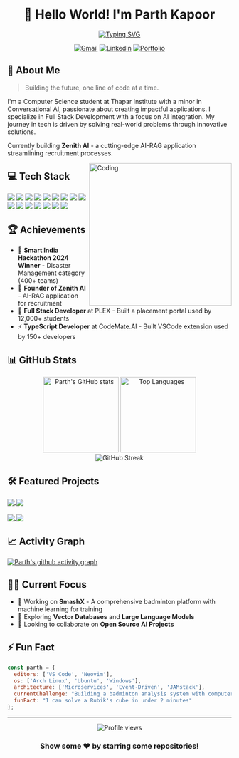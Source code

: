 # <div align="center">👋 Hello World! I'm Parth Kapoor</div>

<div align="center">
  
[![Typing SVG](https://readme-typing-svg.herokuapp.com?font=Fira+Code&weight=600&size=24&pause=1000&color=4C8EDA&center=true&vCenter=true&random=false&width=435&lines=Full+Stack+Developer;AI+Enthusiast;TypeScript+Wizard;Open+Source+Contributor)](https://git.io/typing-svg)

</div>

<div align="center">
  
  [![Gmail](https://img.shields.io/badge/Gmail-D14836?style=for-the-badge&logo=gmail&logoColor=white)](mailto:parthkapoor.coder@gmail.com)
  [![LinkedIn](https://img.shields.io/badge/LinkedIn-0077B5?style=for-the-badge&logo=linkedin&logoColor=white)](https://www.linkedin.com/in/ParthKapoor-dev)
  [![Portfolio](https://img.shields.io/badge/Portfolio-000000?style=for-the-badge&logo=About.me&logoColor=white)](https://zenith.parthkapoor.me)
  
</div>

## 🚀 About Me

> Building the future, one line of code at a time.

I'm a Computer Science student at Thapar Institute with a minor in Conversational AI, passionate about creating impactful applications. I specialize in Full Stack Development with a focus on AI integration. My journey in tech is driven by solving real-world problems through innovative solutions.

Currently building **Zenith AI** - a cutting-edge AI-RAG application streamlining recruitment processes.

<img align="right" alt="Coding" width="320" src="https://media.giphy.com/media/v1.Y2lkPTc5MGI3NjExcHZtajZudzduaGxyNHBtYmYyZW53eHljYTEzZXBiamNuMTB2NWdzYiZlcD12MV9pbnRlcm5hbF9naWZfYnlfaWQmY3Q9Zw/qgQUggAC3Pfv687qPC/giphy.gif">

## 💻 Tech Stack 

<div>
  <img src="https://img.shields.io/badge/TypeScript-007ACC?style=for-the-badge&logo=typescript&logoColor=white" />
  <img src="https://img.shields.io/badge/JavaScript-F7DF1E?style=for-the-badge&logo=JavaScript&logoColor=black" />
  <img src="https://img.shields.io/badge/Python-3776AB?style=for-the-badge&logo=python&logoColor=white" />
  <img src="https://img.shields.io/badge/Rust-000000?style=for-the-badge&logo=rust&logoColor=white" />
  <img src="https://img.shields.io/badge/React-20232A?style=for-the-badge&logo=react&logoColor=61DAFB" />
  <img src="https://img.shields.io/badge/Next.js-000000?style=for-the-badge&logo=next.js&logoColor=white" />
  <img src="https://img.shields.io/badge/Express.js-404D59?style=for-the-badge&logo=express&logoColor=white" />
  <img src="https://img.shields.io/badge/Flutter-02569B?style=for-the-badge&logo=flutter&logoColor=white" />
  <img src="https://img.shields.io/badge/FastAPI-009688?style=for-the-badge&logo=FastAPI&logoColor=white" />
  <img src="https://img.shields.io/badge/Langchain-FF6F00?style=for-the-badge&logo=Langchain&logoColor=white" />
  <img src="https://img.shields.io/badge/MongoDB-4EA94B?style=for-the-badge&logo=mongodb&logoColor=white" />
  <img src="https://img.shields.io/badge/PostgreSQL-316192?style=for-the-badge&logo=postgresql&logoColor=white" />
  <img src="https://img.shields.io/badge/Amazon_AWS-232F3E?style=for-the-badge&logo=amazon-aws&logoColor=white" />
  <img src="https://img.shields.io/badge/Docker-2496ED?style=for-the-badge&logo=docker&logoColor=white" />
  <img src="https://img.shields.io/badge/Firebase-FFCA28?style=for-the-badge&logo=firebase&logoColor=black" />
  <img src="https://img.shields.io/badge/Redis-DC382D?style=for-the-badge&logo=redis&logoColor=white" />
</div>

## 🏆 Achievements

- 🥇 **Smart India Hackathon 2024 Winner** - Disaster Management category (400+ teams)
- 🚀 **Founder of Zenith AI** - AI-RAG application for recruitment
- 💼 **Full Stack Developer** at PLEX - Built a placement portal used by 12,000+ students
- ⚡ **TypeScript Developer** at CodeMate.AI - Built VSCode extension used by 150+ developers

## 📊 GitHub Stats

<div align="center">
  <img src="https://github-readme-stats.vercel.app/api?username=parthkapoor-dev&show_icons=true&theme=tokyonight" alt="Parth's GitHub stats" height="170" />
  <img src="https://github-readme-stats.vercel.app/api/top-langs/?username=parthkapoor-dev&layout=compact&theme=tokyonight" alt="Top Languages" height="170" />
</div>

<div align="center">
  <img src="https://github-readme-streak-stats.herokuapp.com/?user=parthkapoor-dev&theme=tokyonight" alt="GitHub Streak" />
</div>

## 🛠️ Featured Projects

<div>
  <a href="https://github.com/parthkapoor-dev/zenith-ai">
    <img align="center" src="https://github-readme-stats.vercel.app/api/pin/?username=parthkapoor-dev&repo=zenith-ai&theme=tokyonight" />
  </a>
  <a href="https://github.com/parthkapoor-dev/firefly-sih">
    <img align="center" src="https://github-readme-stats.vercel.app/api/pin/?username=parthkapoor-dev&repo=firefly-sih&theme=tokyonight" />
  </a>
</div>
<br>
<div>
  <a href="https://github.com/parthkapoor-dev/smashx">
    <img align="center" src="https://github-readme-stats.vercel.app/api/pin/?username=parthkapoor-dev&repo=smashx&theme=tokyonight" />
  </a>
  <a href="https://github.com/parthkapoor-dev/codemate-extension">
    <img align="center" src="https://github-readme-stats.vercel.app/api/pin/?username=parthkapoor-dev&repo=codemate-extension&theme=tokyonight" />
  </a>
</div>

## 📈 Activity Graph

[![Parth's github activity graph](https://github-readme-activity-graph.vercel.app/graph?username=parthkapoor-dev&theme=tokyo-night)](https://github.com/ashutosh00710/github-readme-activity-graph)

## 🏃‍♂️ Current Focus

- 🔭 Working on **SmashX** - A comprehensive badminton platform with machine learning for training
- 🌱 Exploring **Vector Databases** and **Large Language Models**
- 👯 Looking to collaborate on **Open Source AI Projects**

## ⚡ Fun Fact

```javascript
const parth = {
  editors: ['VS Code', 'Neovim'],
  os: ['Arch Linux', 'Ubuntu', 'Windows'],
  architecture: ['Microservices', 'Event-Driven', 'JAMstack'],
  currentChallenge: "Building a badminton analysis system with computer vision",
  funFact: "I can solve a Rubik's cube in under 2 minutes"
};
```

---

<div align="center">
  <img src="https://komarev.com/ghpvc/?username=parthkapoor-dev&style=flat-square&color=blue" alt="Profile views" />
</div>

<div align="center">
  
  ### Show some ❤️ by starring some repositories!
  
</div>
